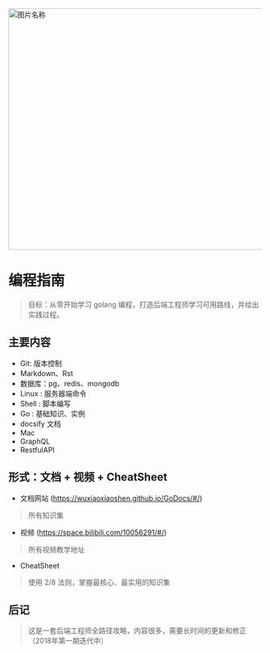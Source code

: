 

<img src="http://ww1.sinaimg.cn/large/741fdb86gy1fvpnhh73wsj21hc0u0dge.jpg" width = "1200" height = "480" alt="图片名称" align=center />

<!-- ![](http://ww1.sinaimg.cn/large/741fdb86gy1fvpnhh73wsj21hc0u0dge.jpg) -->



# 编程指南

> 目标：从零开始学习 golang 编程，打造后端工程师学习可用路线，并给出实践过程。



## 主要内容

- Git: 版本控制
- Markdown、Rst
- 数据库：pg、redis、mongodb
- Linux : 服务器端命令
- Shell : 脚本编写
- Go : 基础知识、实例
- docsify 文档
- Mac
- GraphQL
- RestfulAPI



## 形式：文档 + 视频 + CheatSheet

- 文档网站 (https://wuxiaoxiaoshen.github.io/GoDocs/#/)
> 所有知识集

- 视频 (https://space.bilibili.com/10056291/#/)
> 所有视频教学地址

- CheatSheet
> 使用 2/8 法则，掌握最核心、最实用的知识集


## 后记

> 这是一套后端工程师全路径攻略，内容很多，需要长时间的更新和修正 （2018年第一期迭代中）
